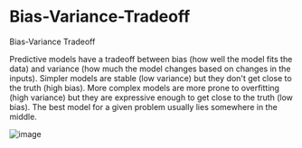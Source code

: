 # Bias-Variance-Tradeoff
Bias-Variance Tradeoff

Predictive models have a tradeoff between bias (how well the model fits the data) and variance 
(how much the model changes based on changes in the inputs). 
Simpler models are stable (low variance) but they don't get close to the truth (high bias). 
More complex models are more prone to overfitting (high variance) but they are expressive 
enough to get close to the truth (low bias). The best model for a given problem usually lies 
somewhere in the middle. 


![image](https://user-images.githubusercontent.com/57789688/149582743-41ca786d-02a6-457d-9e3d-e73840c37635.png)
